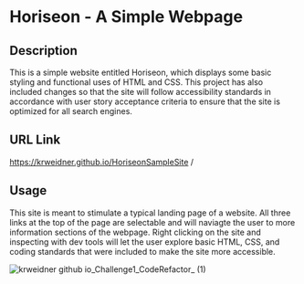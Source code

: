 # Horiseon - A Simple Webpage

## Description

This is a simple website entitled Horiseon, which displays some basic styling and functional uses of HTML and CSS. This project has also included changes so 
that the site will follow accessibility standards in accordance with user story acceptance criteria to ensure that the site is optimized for all search engines.

## URL Link

https://krweidner.github.io/HoriseonSampleSite
/

## Usage

This site is meant to stimulate a typical landing page of a website. All three links at the top of the page are selectable and will naviagte 
the user to more information sections of the webpage. Right clicking on the site and inspecting with dev tools will let the user explore 
basic HTML, CSS, and coding standards that were included to make the site more accessible. 

![krweidner github io_Challenge1_CodeRefactor_ (1)](https://user-images.githubusercontent.com/42842725/236083005-5794366a-4570-4b24-bcbe-9c59971896ee.png)
